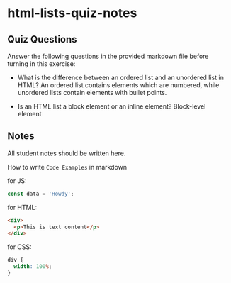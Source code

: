 # html-lists-quiz-notes

## Quiz Questions

Answer the following questions in the provided markdown file before turning in this exercise:

- What is the difference between an ordered list and an unordered list in HTML?
  An ordered list contains elements which are numbered, while unordered lists contain elements with bullet points.

- Is an HTML list a block element or an inline element?
  Block-level element

## Notes

All student notes should be written here.

How to write `Code Examples` in markdown

for JS:

```javascript
const data = 'Howdy';
```

for HTML:

```html
<div>
  <p>This is text content</p>
</div>
```

for CSS:

```css
div {
  width: 100%;
}
```

